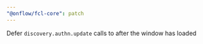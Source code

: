 ```yaml
---
"@onflow/fcl-core": patch
---
```


Defer `discovery.authn.update` calls to after the window has loaded
